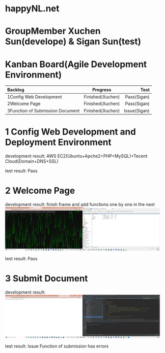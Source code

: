 # happyNL.net 


# GroupMember Xuchen Sun(develope) & Sigan Sun(test)

# Kanban Board(Agile Development Environment)
| Backlog | Progress | Test |
|      :---   |     :---:      |          ---: |
| 1Config Web Development   | Finished(Xuchen)     | Pass(Sigan)    |
| 2Welcome Page     | Finished(Xuchen)       | Pass(Sigan)      |
| 3Function of Submission Document     | Finished(Xuchen)       | Issue(Sigan)      |


# 1 Config Web Development and Deployment Environment
development result: AWS EC2(Ubuntu+Apche2+PHP+MySQL)+Tecent Cloud(Domain+DNS+SSL)

test result: Pass
# 2 Welcome Page 
development result: finish frame and add functions one by one in the next
![](https://github.com/XuchenSun/happyNL/blob/main/development/welcompage.png)

test result: Pass
# 3 Submit Document
development result:
![](https://github.com/XuchenSun/happyNL/blob/main/development/Function%20of%20Submission%20.png)

test result: Issue
Function of submission has errors 
